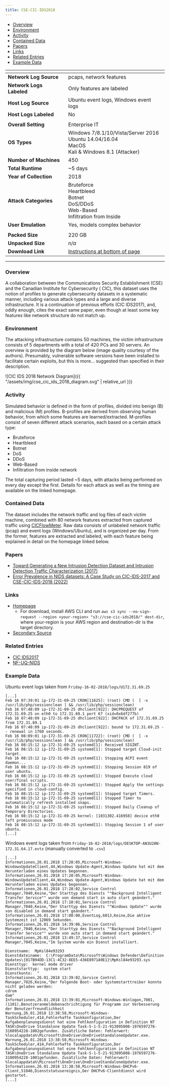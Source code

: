 ```yaml
---
title: CSE-CIC-IDS2018
---
```


- [Overview](#overview)
- [Environment](#environment)
- [Activity](#activity)
- [Contained Data](#contained-data)
- [Papers](#papers)
- [Links](#links)
- [Related Entries](#related-entries)
- [Example Data](#example-data)

| <!-- -->                 | <!-- -->                                                                                                 |
|--------------------------|----------------------------------------------------------------------------------------------------------|
| **Network Log Source**   | pcaps, network features                                                                                  |
| **Network Logs Labeled** | Only features are labeled                                                                                |
| **Host Log Source**      | Ubuntu event logs, Windows event logs                                                                    |
| **Host Logs Labeled**    | No                                                                                                       |
|                          |                                                                                                          |
| **Overall Setting**      | Enterprise IT                                                                                            |
| **OS Types**             | Windows 7/8.1/10/Vista/Server 2016 <br> Ubuntu 14.04/16.04 <br> MacOS<br/> Kali & Windows 8.1 (Attacker) |
| **Number of Machines**   | 450                                                                                                      |
| **Total Runtime**        | ~5 days                                                                                                  |
| **Year of Collection**   | 2018                                                                                                     |
| **Attack Categories**    | Bruteforce<br/>Heartbleed<br/>Botnet<br/>DoS/DDoS<br/>Web-Based<br/>Infiltration from Inside             |
| **User Emulation**       | Yes, models complex behavior                                                                             |
|                          |                                                                                                          |
| **Packed Size**          | 220 GB                                                                                                   |
| **Unpacked Size**        | _n/a_                                                                                                    |
| **Download Link**        | [Instructions at bottom of page](https://www.unb.ca/cic/datasets/ids-2018.html)                          |

***

### Overview

A collaboration between the Communications Security Establishment (CSE) and the Canadian Institute for Cybersecurity (
CIC), this dataset uses the notion of profiles to generate cybersecurity datasets in a systematic manner, including
various attack types and a large and diverse infrastructure.
It is a continuation of previous efforts (CIC IDS2017), and, oddly enough, cites the exact same paper, even though at
least some key features like network structure do not match up.

### Environment

The attacking infrastructure contains 50 machines, the victim infrastructure consists of 5 departments with a total of
420 PCs and 30 servers.
An overview is provided by the diagram below (image quality courtesy of the authors).
Presumably, vulnerable software versions have been installed to facilitate certain exploits, but this is more...
suggested than specified in their description.

![CIC IDS 2018 Network Diagram]({{ "/assets/img/cse_cic_ids_2018_diagram.svg" | relative_url }})

### Activity

Simulated behavior is defined in the form of profiles, divided into benign (B) and malicious (M) profiles.
B-profiles are derived from observing human behavior, from which some features are learned/extracted.
M-profiles consist of seven different attack scenarios, each based on a certain attack type:

- Bruteforce
- Heartbleed
- Botnet
- DoS
- DDoS
- Web-Based
- Infiltration from inside network

The total capturing period lasted ~5 days, with attacks being performed on every day except the first.
Details for each attack as well as the timing are available on the linked homepage.

### Contained Data

The dataset includes the network traffic and log files of each victim machine, combined with 80 network features
extracted from captured traffic using [CICFlowMeter](https://www.unb.ca/cic/research/applications.html#CICFlowMeter).
Raw data consists of unlabeled network traffic (pcap) and event logs (Windows/Ubuntu), and is organized per day.
From the former, features are extracted and labeled, with each feature being explained in detail on the homepage linked
below.

### Papers

- [Toward Generating a New Intrusion Detection Dataset and Intrusion Detection Traffic Characterization (2017)](https://doi.org/10.5220/0006639801080116)
- [Error Prevalence in NIDS datasets: A Case Study on CIC-IDS-2017 and CSE-CIC-IDS-2018 (2022)](https://doi.org/10.1109/CNS56114.2022.9947235)

### Links

- [Homepage](https://www.unb.ca/cic/datasets/ids-2018.html)
    - For download, install AWS CLI and
      run `aws s3 sync --no-sign-request --region <your-region> "s3://cse-cic-ids2018/" dest-dir`, where your-region is
      your AWS region and destination-dir is the target directory.
- [Secondary Source](https://registry.opendata.aws/cse-cic-ids2018/)

### Related Entries
- [CIC IDS2017](cic_ids2017.md)
- [NF-UQ-NIDS](nf_uq_nids.md)

### Example Data

Ubuntu event logs taken from `Friday-16-02-2018/logs/U172.31.69.25`

```
[...]
Feb 16 07:39:01 ip-172-31-69-25 CRON[11625]: (root) CMD (  [ -x /usr/lib/php/sessionclean ] && /usr/lib/php/sessionclean)
Feb 16 07:48:09 ip-172-31-69-25 dhclient[922]: DHCPREQUEST of 172.31.69.25 on eth0 to 172.31.69.1 port 67 (xid=0x6df277b)
Feb 16 07:48:09 ip-172-31-69-25 dhclient[922]: DHCPACK of 172.31.69.25 from 172.31.69.1
Feb 16 07:48:09 ip-172-31-69-25 dhclient[922]: bound to 172.31.69.25 -- renewal in 1760 seconds.
Feb 16 08:09:01 ip-172-31-69-25 CRON[11722]: (root) CMD (  [ -x /usr/lib/php/sessionclean ] && /usr/lib/php/sessionclean)
Feb 16 08:15:12 ip-172-31-69-25 systemd[1]: Received SIGINT.
Feb 16 08:15:12 ip-172-31-69-25 systemd[1]: Stopped target Cloud-init target.
Feb 16 08:15:12 ip-172-31-69-25 systemd[1]: Stopping ACPI event daemon...
Feb 16 08:15:12 ip-172-31-69-25 systemd[1]: Stopping Session 819 of user ubuntu.
Feb 16 08:15:12 ip-172-31-69-25 systemd[1]: Stopped Execute cloud user/final scripts.
Feb 16 08:15:12 ip-172-31-69-25 systemd[1]: Stopped Apply the settings specified in cloud-config.
Feb 16 08:15:12 ip-172-31-69-25 systemd[1]: Stopped target Timers.
Feb 16 08:15:12 ip-172-31-69-25 systemd[1]: Stopped Timer to automatically refresh installed snaps.
Feb 16 08:15:12 ip-172-31-69-25 systemd[1]: Stopped Daily Cleanup of Temporary Directories.
Feb 16 08:15:12 ip-172-31-69-25 kernel: [1031302.416958] device eth0 left promiscuous mode
Feb 16 08:15:12 ip-172-31-69-25 systemd[1]: Stopping Session 1 of user ubuntu.
[...]
```

Windows event logs taken from `Friday-16-02-2018/logs/DESKTOP-AN3U28N-172.31.64.17.evtx` (manually converted to `.csv`)

```
[...]
Informationen,26.01.2018 17:28:05,Microsoft-Windows-WindowsUpdateClient,44,Windows Update-Agent,Windows Update hat mit dem Herunterladen eines Updates begonnen.
Informationen,26.01.2018 17:28:05,Microsoft-Windows-WindowsUpdateClient,44,Windows Update-Agent,Windows Update hat mit dem Herunterladen eines Updates begonnen.
Informationen,26.01.2018 17:28:02,Service Control Manager,7040,Keine,"Der Starttyp des Diensts ""Background Intelligent Transfer Service"" wurde von demand start in auto start geändert."
Informationen,26.01.2018 17:10:01,Service Control Manager,7040,Keine,"Der Starttyp des Diensts ""Windows Update"" wurde von disabled in demand start geändert."
Informationen,26.01.2018 17:00:00,EventLog,6013,Keine,Die aktive Systemzeit ist 12069 Sekunden.
Informationen,26.01.2018 14:39:06,Service Control Manager,7040,Keine,"Der Starttyp des Diensts ""Background Intelligent Transfer Service"" wurde von auto start in demand start geändert."
Informationen,26.01.2018 13:49:37,Service Control Manager,7045,Keine,"Im System wurde ein Dienst installiert.

Dienstname:  MpKsl84e93293
Dienstdateiname:  C:\ProgramData\Microsoft\Windows Defender\Definition Updates\{017B94DD-13C1-4C32-8EE5-436E8971A9E1}\MpKsl84e93293.sys
Diensttyp:  kernel mode driver
Dienststarttyp:  system start
Dienstkonto:  "
Informationen,26.01.2018 13:39:02,Service Control Manager,7026,Keine,"Der folgende Boot- oder Systemstarttreiber konnte nicht geladen werden: 
cdrom
dam"
Informationen,26.01.2018 13:39:01,Microsoft-Windows-Winlogon,7001,(1101),Benutzeranmeldebenachrichtigung für Programm zur Verbesserung der Benutzerfreundlichkeit
Warnung,26.01.2018 13:38:58,Microsoft-Windows-TaskScheduler,414,Fehlerhafte Taskkonfiguration,Der Aufgabenplanungsdienst hat eine Fehlkonfiguration in Definition NT TASK\OneDrive Standalone Update Task-S-1-5-21-913095808-1976597276-3100954228-1002gefunden. Zusätzliche Daten: Fehlerwert: %localappdata%\Microsoft\OneDrive\OneDriveStandaloneUpdater.exe.
Warnung,26.01.2018 13:38:58,Microsoft-Windows-TaskScheduler,414,Fehlerhafte Taskkonfiguration,Der Aufgabenplanungsdienst hat eine Fehlkonfiguration in Definition NT TASK\OneDrive Standalone Update Task-S-1-5-21-913095808-1976597276-3100954228-1001gefunden. Zusätzliche Daten: Fehlerwert: %localappdata%\Microsoft\OneDrive\OneDriveStandaloneUpdater.exe.
Informationen,26.01.2018 13:38:58,Microsoft-Windows-DHCPv6-Client,51046,Dienststatusereignis,Der DHCPv6-Clientdienst wird gestartet.
[...]
```